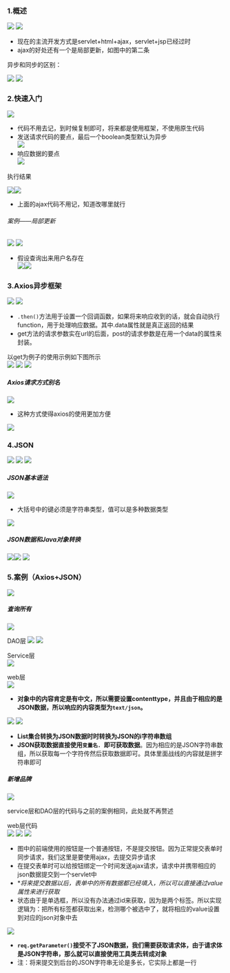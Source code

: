 ### 1.概述

![](assets/11Ajax/file-20250716232431307.png)
![](assets/11Ajax/file-20250716232726115.png)
* 现在的主流开发方式是servlet+html+ajax，servlet+jsp已经过时
* ajax的好处还有一个是局部更新，如图中的第二条

异步和同步的区别：

![](assets/11Ajax/file-20250716233207960.png)
![](assets/11Ajax/file-20250716233219806.png)


### 2.快速入门
![](assets/11Ajax/file-20250717134011391.png)
* 代码不用去记，到时候复制即可，将来都是使用框架，不使用原生代码
* 发送请求代码的要点，最后一个boolean类型默认为异步  
	![](assets/11Ajax/file-20250717135440477.png)
* 响应数据的要点  
	![](assets/11Ajax/file-20250717135927734.png)

执行结果


![](assets/11Ajax/file-20250717141039915.png)![](assets/11Ajax/file-20250717141153568.png)
* 上面的ajax代码不用记，知道改哪里就行

###### 案例——局部更新
![](assets/11Ajax/file-20250717141434315.png)
![](assets/11Ajax/file-20250717141615725.png)
* 假设查询出来用户名存在  
![](assets/11Ajax/file-20250717142156659.png)![](assets/11Ajax/file-20250717142215273.png)


### 3.Axios异步框架

![](assets/11Ajax/file-20250717143409291.png)
![](assets/11Ajax/file-20250717144136468.png)
* `.then()`方法用于设置一个回调函数，如果将来响应收到的话，就会自动执行function，用于处理响应数据。其中.data属性就是真正返回的结果
* get方法的请求参数实在url的后面，post的请求参数是在用一个data的属性来封装。


以get为例子的使用示例如下图所示   
![](assets/11Ajax/file-20250717145756360.png)
![](assets/11Ajax/file-20250717145810895.png)
![](assets/11Ajax/file-20250717145710943.png)


##### Axios请求方式别名
![](assets/11Ajax/file-20250717150201114.png)
* 这种方式使得axios的使用更加方便

![](assets/11Ajax/file-20250717150557289.png)


### 4.JSON
![](assets/11Ajax/file-20250717151018159.png)
![](assets/11Ajax/file-20250717162320794.png)
![](assets/11Ajax/file-20250717162350555.png)

##### JSON基本语法
![](assets/11Ajax/file-20250717151510898.png)
* 大括号中的键必须是字符串类型，值可以是多种数据类型
  
![](assets/11Ajax/file-20250717151819805.png)


##### JSON数据和Java对象转换
![](assets/11Ajax/file-20250717152013623.png)![](assets/11Ajax/file-20250717152154246.png)
![](assets/11Ajax/file-20250717153036417.png)



### 5.案例（Axios+JSON）
![](assets/11Ajax/file-20250717162432761.png)


##### 查询所有  
![](assets/11Ajax/file-20250717162613591.png)

DAO层
![](assets/11Ajax/file-20250717162746097.png)
![](assets/11Ajax/file-20250717162804402.png)

Service层  
![](assets/11Ajax/file-20250717162828162.png)


web层  
![](assets/11Ajax/file-20250717163448948.png)
* **对象中的内容肯定是有中文，所以需要设置contenttype，并且由于相应的是JSON数据，所以响应的内容类型为`text/json`。**

![](assets/11Ajax/file-20250717164242868.png)
![](assets/11Ajax/file-20250717164259211.png)
* **List集合转换为JSON数据时时转换为JSON的i字符串数组**
* **JSON获取数据直接使用`变量名. `即可获取数据**。因为相应的是JSON字符串数组，所以获取每一个字符传然后获取数据即可。具体里面战线的内容就是拼字符串即可

 
##### 新增品牌
![](assets/11Ajax/file-20250717164844022.png)


service层和DAO层的代码与之前的案例相同，此处就不再赘述

web层代码  
![](assets/11Ajax/file-20250717171156762.png)
![](assets/11Ajax/file-20250717171751533.png)
![](assets/11Ajax/file-20250717171806950.png)

* 图中的前端使用的按钮是一个普通按钮，不是提交按钮。因为正常提交表单时同步请求，我们这里是要使用ajax，去提交异步请求
* 在提交表单时可以给按钮绑定一个时间发送ajax请求，请求中并携带相应的json数据提交到一个servlet中
*  **将来提交数据以后，表单中的所有数据都已经填入，所以可以直接通过value属性来进行获取*
* 状态由于是单选框，所以没有办法通过id来获取，因为是两个标签。所以实现逻辑为：把所有标签都获取出来，检测哪个被选中了，就将相应的value设置到对应的json对象中去

![](assets/11Ajax/file-20250717170355148.png)

* **`req.getParameter()`接受不了JSON数据，我们需要获取请求体，由于请求体是JSON字符串，那么就可以直接使用工具类去转成对象**
* 注：将来提交到后台的JSON字符串无论是多长，它实际上都是一行
